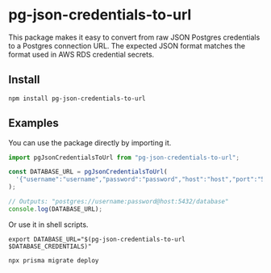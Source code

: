 # pg-json-credentials-to-url

This package makes it easy to convert from raw JSON Postgres credentials to a Postgres connection URL.
The expected JSON format matches the format used in AWS RDS credential secrets.

## Install

```shell
npm install pg-json-credentials-to-url
```

## Examples

You can use the package directly by importing it.

```ts
import pgJsonCredentialsToUrl from "pg-json-credentials-to-url";

const DATABASE_URL = pgJsonCredentialsToUrl(
  '{"username":"username","password":"password","host":"host","port":"5432","dbname":"database"}'
);

// Outputs: "postgres://username:password@host:5432/database"
console.log(DATABASE_URL);
```

Or use it in shell scripts.

```shell
export DATABASE_URL="$(pg-json-credentials-to-url $DATABASE_CREDENTIALS)"

npx prisma migrate deploy
```
